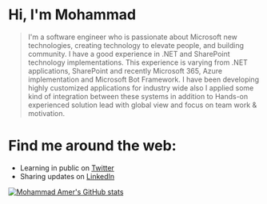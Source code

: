 # Hi, I'm Mohammad
> I'm a software engineer who is passionate about Microsoft new technologies, creating technology to elevate people, and building community. I have a good experience in .NET and SharePoint technology implementations. This experience is varying from .NET applications, SharePoint and recently Microsoft 365, Azure implementation and Microsoft Bot Framework. I have been developing highly customized applications for industry wide also I applied some kind of integration between these systems in addition to Hands-on experienced solution lead with global view and focus on team work & motivation.

# Find me around the web:
- Learning in public on <a href="https://twitter.com/Mohammad3mer" rel="nofollow">Twitter</a>
- Sharing updates on <a href="https://www.linkedin.com/in/mohammad3mer" rel="nofollow">LinkedIn</a>

[![Mohammad Amer's GitHub stats](https://github-readme-stats.vercel.app/api?username=mohammadamer)](https://github.com/anuraghazra/github-readme-stats)
